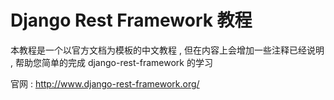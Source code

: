 # Django Rest Framework 教程

本教程是一个以官方文档为模板的中文教程 , 但在内容上会增加一些注释已经说明 , 帮助您简单的完成 django-rest-framework 的学习


官网 : http://www.django-rest-framework.org/